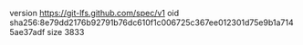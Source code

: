 version https://git-lfs.github.com/spec/v1
oid sha256:8e79dd2176b92791b76dc610f1c006725c367ee012301d75e9b1a7145ae37adf
size 3833
